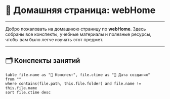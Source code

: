 # 📘 Домашняя страница: webHome


---

Добро пожаловать на домашнюю страницу по **webHome**. Здесь собраны все конспекты, учебные материалы и полезные ресурсы, чтобы вам было легче изучать этот предмет.

---

## 🗂️ Конспекты занятий

```dataview
table file.name as "📄 Конспект", file.ctime as "📅 Дата создания"
from ""
where contains(file.path, this.file.folder) and file.name != this.file.name
sort file.ctime desc
```
